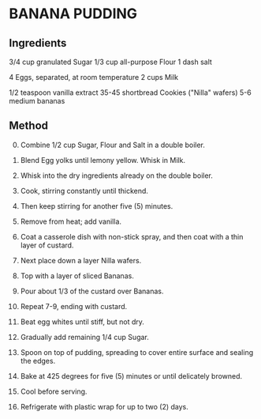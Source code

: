 # BANANA PUDDING

## Ingredients

3/4 cup granulated Sugar
1/3 cup all-purpose Flour
1 dash salt

4 Eggs, separated, at room temperature
2 cups Milk

1/2 teaspoon vanilla extract
35-45 shortbread Cookies ("Nilla" wafers)
5-6 medium bananas

## Method

0. Combine 1/2 cup Sugar, Flour and Salt in a double boiler.
1. Blend Egg yolks until lemony yellow. Whisk in Milk. 
2. Whisk into the dry ingredients already on the double boiler.
3. Cook, stirring constantly until thickend. 
4. Then keep stirring for another five (5) minutes.
5. Remove from heat; add vanilla.
6. Coat a casserole dish with non-stick spray, and then coat with a thin layer of custard.
7. Next place down a layer Nilla wafers.
8. Top with a layer of sliced Bananas.
9. Pour about 1/3 of the custard over Bananas.
10. Repeat 7-9, ending with custard.

11. Beat egg whites until stiff, but not dry.
12. Gradually add remaining 1/4 cup Sugar.
13. Spoon on top of pudding, spreading to cover entire surface and sealing the edges. 
14. Bake at 425 degrees for five (5) minutes or until delicately browned.
15. Cool before serving. 
16. Refrigerate with plastic wrap for up to two (2) days.
